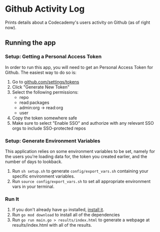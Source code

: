 # Github Activity Log

Prints details about a Codecademy's users activity on Github (as of right now).

## Running the app

### Setup: Getting a Personal Access Token

In order to run this app, you will need to get an Personal Access Token for Github. The easiest way to do so is:

1. Go to [github.com/settings/tokens](https://github.com/settings/tokens)
1. Click "Generate New Token"
1. Select the following permissions:
   - repo
   - read:packages
   - admin:org -> read:org
   - user
1. Copy the token somewhere safe
1. Make sure to select "Enable SSO" and authorize with any relevant SSO orgs to include SSO-protected repos

### Setup: Generate Environment Variables

This application relies on some environment variables to be set, namely for the users you're loading data for, the token you created earlier, and the number of days to lookback.

1. Run `sh setup.sh` to generate `config/export_vars.sh` containing your specific environment variables.
1. Run `source config/export_vars.sh` to set all appropriate environment vars in your terminal.

### Run It

1. If you don't already have `go` installed, [install it](https://golang.org/doc/install).
1. Run `go mod download` to install all of the dependencies
1. Run `go run main.go > results/index.html` to generate a webpage at results/index.html with all of the results.
